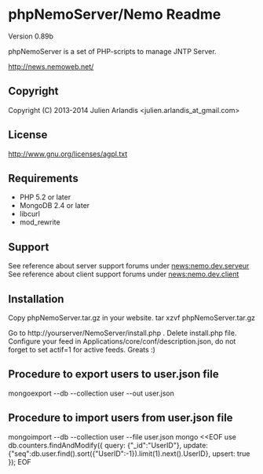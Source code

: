 phpNemoServer/Nemo Readme
===================

Version 0.89b

phpNemoServer is a set of PHP-scripts to manage JNTP Server.

http://news.nemoweb.net/

Copyright
---------

Copyright (C) 2013-2014
    Julien Arlandis <julien.arlandis_at_gmail.com>

License
-------

http://www.gnu.org/licenses/agpl.txt

Requirements
------------

* PHP 5.2 or later
* MongoDB 2.4 or later
* libcurl
* mod_rewrite

Support
-------

See reference about server support forums under <news:nemo.dev.serveur>
See reference about client support forums under <news:nemo.dev.client>

Installation
------

Copy phpNemoServer.tar.gz in your website.
tar xzvf phpNemoServer.tar.gz

Go to http://yourserver/NemoServer/install.php .
Delete install.php file.
Configure your feed in Applications/core/conf/description.json, do not forget to set actif=1 for active feeds.
Greats :)

Procedure to export users to user.json file
-------

mongoexport --db <database> --collection user --out user.json

Procedure to import users from user.json file
-------

mongoimport --db <database> --collection user --file user.json
mongo <<EOF
use <database>
db.counters.findAndModify({
    query: {"_id":"UserID"},
    update: {"seq":db.user.find().sort({"UserID":-1}).limit(1).next().UserID},
    upsert: true
});
EOF
